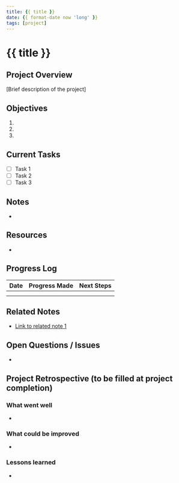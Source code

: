 ```yaml
---
title: {{ title }}
date: {{ format-date now 'long' }}
tags: [project]
---
```


# {{ title }}

## Project Overview

[Brief description of the project]

## Objectives

1.
2.
3.

## Current Tasks

- [ ] Task 1
- [ ] Task 2
- [ ] Task 3

## Notes

-

## Resources

-

## Progress Log

| Date | Progress Made | Next Steps |
|------|---------------|------------|
|      |               |            |
|      |               |            |

## Related Notes

- [Link to related note 1]()

## Open Questions / Issues

-

## Project Retrospective (to be filled at project completion)

### What went well

-

### What could be improved

-

### Lessons learned

-
